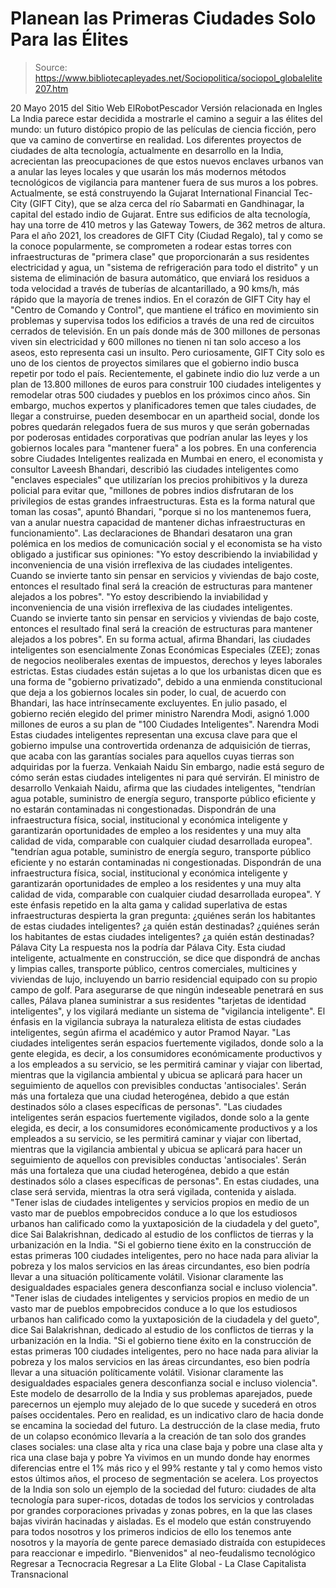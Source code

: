 # Planean las Primeras Ciudades Solo Para las Élites

> Source: https://www.bibliotecapleyades.net/Sociopolitica/sociopol_globalelite207.htm

20 Mayo 2015
del Sitio Web ElRobotPescador
Versión relacionada en Ingles
La India parece estar decidida a mostrarle el camino a seguir a las élites del mundo:
un futuro distópico propio de las películas de ciencia ficción, pero que va camino de convertirse en realidad.
Los diferentes proyectos de ciudades de alta tecnología, actualmente en desarrollo en la India, acrecientan las preocupaciones de que estos nuevos enclaves urbanos van a anular las leyes locales y que usarán los más modernos métodos tecnológicos de vigilancia para mantener fuera de sus muros a los pobres. Actualmente, se está construyendo la Gujarat International Financial Tec-City (GIFT City), que se alza cerca del río Sabarmati en Gandhinagar, la capital del estado indio de Gujarat. Entre sus edificios de alta tecnología, hay una torre de 410 metros y las Gateway Towers, de 362 metros de altura.
Para el año 2021, los creadores de GIFT City (Ciudad Regalo), tal y como se la conoce popularmente, se comprometen a rodear estas torres con infraestructuras de "primera clase" que proporcionarán a sus residentes electricidad y agua, un "sistema de refrigeración para todo el distrito" y un sistema de eliminación de basura automático, que enviará los residuos a toda velocidad a través de tuberías de alcantarillado, a 90 kms/h, más rápido que la mayoría de trenes indios.
En el corazón de GIFT City hay el "Centro de Comando y Control", que mantiene el tráfico en movimiento sin problemas y supervisa todos los edificios a través de una red de circuitos cerrados de televisión.
En un país donde más de 300 millones de personas viven sin electricidad y 600 millones no tienen ni tan solo acceso a los aseos, esto representa casi un insulto. Pero curiosamente, GIFT City solo es uno de los cientos de proyectos similares que el gobierno indio busca repetir por todo el país. Recientemente, el gabinete indio dio luz verde a un plan de 13.800 millones de euros para construir 100 ciudades inteligentes y remodelar otras 500 ciudades y pueblos en los próximos cinco años.
Sin embargo, muchos expertos y planificadores temen que tales ciudades, de llegar a construirse, pueden desembocar en un apartheid social, donde los pobres quedarán relegados fuera de sus muros y que serán gobernadas por poderosas entidades corporativas que podrían anular las leyes y los gobiernos locales para "mantener fuera" a los pobres.
En una conferencia sobre Ciudades Inteligentes realizada en Mumbai en enero, el economista y consultor Laveesh Bhandari, describió las ciudades inteligentes como "enclaves especiales" que utilizarían los precios prohibitivos y la dureza policial para evitar que,
"millones de pobres indios disfrutaran de los privilegios de estas grandes infraestructuras. Esta es la forma natural que toman las cosas", apuntó Bhandari, "porque si no los mantenemos fuera, van a anular nuestra capacidad de mantener dichas infraestructuras en funcionamiento".
Las declaraciones de Bhandari desataron una gran polémica en los medios de comunicación social y el economista se ha visto obligado a justificar sus opiniones:
"Yo estoy describiendo la inviabilidad y inconveniencia de una visión irreflexiva de las ciudades inteligentes. Cuando se invierte tanto sin pensar en servicios y viviendas de bajo coste, entonces el resultado final será la creación de estructuras para mantener alejados a los pobres".
"Yo estoy describiendo la inviabilidad y inconveniencia de una visión irreflexiva de las ciudades inteligentes.
Cuando se invierte tanto sin pensar en servicios y viviendas de bajo coste, entonces el resultado final será la creación de estructuras para mantener alejados a los pobres".
En su forma actual, afirma Bhandari, las ciudades inteligentes son esencialmente Zonas Económicas Especiales (ZEE); zonas de negocios neoliberales exentas de impuestos, derechos y leyes laborales estrictas. Estas ciudades están sujetas a lo que los urbanistas dicen que es una forma de "gobierno privatizado", debido a una enmienda constitucional que deja a los gobiernos locales sin poder, lo cual, de acuerdo con Bhandari, las hace intrínsecamente excluyentes. En julio pasado, el gobierno recién elegido del primer ministro Narendra Modi, asignó 1.000 millones de euros a su plan de "100 Ciudades Inteligentes".
Narendra Modi
Estas ciudades inteligentes representan una excusa clave para que el gobierno impulse una controvertida ordenanza de adquisición de tierras, que acaba con las garantías sociales para aquellos cuyas tierras son adquiridas por la fuerza.
Venkaiah Naidu
Sin embargo, nadie está seguro de cómo serán estas ciudades inteligentes ni para qué servirán.
El ministro de desarrollo Venkaiah Naidu, afirma que las ciudades inteligentes,
"tendrían agua potable, suministro de energía seguro, transporte público eficiente y no estarán contaminadas ni congestionadas. Dispondrán de una infraestructura física, social, institucional y económica inteligente y garantizarán oportunidades de empleo a los residentes y una muy alta calidad de vida, comparable con cualquier ciudad desarrollada europea".
"tendrían agua potable, suministro de energía seguro, transporte público eficiente y no estarán contaminadas ni congestionadas.
Dispondrán de una infraestructura física, social, institucional y económica inteligente y garantizarán oportunidades de empleo a los residentes y una muy alta calidad de vida, comparable con cualquier ciudad desarrollada europea".
Y este énfasis repetido en la alta gama y calidad superlativa de estas infraestructuras despierta la gran pregunta:
¿quiénes serán los habitantes de estas ciudades inteligentes? ¿a quién están destinadas?
¿quiénes serán los habitantes de estas ciudades inteligentes?
¿a quién están destinadas?
Pálava City
La respuesta nos la podría dar Pálava City.
Esta ciudad inteligente, actualmente en construcción, se dice que dispondrá de anchas y limpias calles, transporte público, centros comerciales, multicines y viviendas de lujo, incluyendo un barrio residencial equipado con su propio campo de golf. Para asegurarse de que ningún indeseable penetrará en sus calles, Pálava planea suministrar a sus residentes "tarjetas de identidad inteligentes", y los vigilará mediante un sistema de "vigilancia inteligente". El énfasis en la vigilancia subraya la naturaleza elitista de estas ciudades inteligentes, según afirma el académico y autor Pramod Nayar.
"Las ciudades inteligentes serán espacios fuertemente vigilados, donde solo a la gente elegida, es decir, a los consumidores económicamente productivos y a los empleados a su servicio, se les permitirá caminar y viajar con libertad, mientras que la vigilancia ambiental y ubicua se aplicará para hacer un seguimiento de aquellos con previsibles conductas 'antisociales'. Serán más una fortaleza que una ciudad heterogénea, debido a que están destinados sólo a clases específicas de personas".
"Las ciudades inteligentes serán espacios fuertemente vigilados, donde solo a la gente elegida, es decir, a los consumidores económicamente productivos y a los empleados a su servicio, se les permitirá caminar y viajar con libertad, mientras que la vigilancia ambiental y ubicua se aplicará para hacer un seguimiento de aquellos con previsibles conductas 'antisociales'.
Serán más una fortaleza que una ciudad heterogénea, debido a que están destinados sólo a clases específicas de personas".
En estas ciudades, una clase será servida, mientras la otra será vigilada, contenida y aislada.
"Tener islas de ciudades inteligentes y servicios propios en medio de un vasto mar de pueblos empobrecidos conduce a lo que los estudiosos urbanos han calificado como la yuxtaposición de la ciudadela y del gueto", dice Sai Balakrishnan, dedicado al estudio de los conflictos de tierras y la urbanización en la India. "Si el gobierno tiene éxito en la construcción de estas primeras 100 ciudades inteligentes, pero no hace nada para aliviar la pobreza y los malos servicios en las áreas circundantes, eso bien podría llevar a una situación políticamente volátil. Visionar claramente las desigualdades espaciales genera desconfianza social e incluso violencia".
"Tener islas de ciudades inteligentes y servicios propios en medio de un vasto mar de pueblos empobrecidos conduce a lo que los estudiosos urbanos han calificado como la yuxtaposición de la ciudadela y del gueto", dice Sai Balakrishnan, dedicado al estudio de los conflictos de tierras y la urbanización en la India.
"Si el gobierno tiene éxito en la construcción de estas primeras 100 ciudades inteligentes, pero no hace nada para aliviar la pobreza y los malos servicios en las áreas circundantes, eso bien podría llevar a una situación políticamente volátil.
Visionar claramente las desigualdades espaciales genera desconfianza social e incluso violencia".
Este modelo de desarrollo de la India y sus problemas aparejados, puede parecernos un ejemplo muy alejado de lo que sucede y sucederá en otros países occidentales. Pero en realidad, es un indicativo claro de hacia donde se encamina la sociedad del futuro.
La destrucción de la clase media, fruto de un colapso económico llevaría a la creación de tan solo dos grandes clases sociales:
una clase alta y rica una clase baja y pobre
una clase alta y rica
una clase baja y pobre
Ya vivimos en un mundo donde hay enormes diferencias entre el 1% más rico y el 99% restante y tal y como hemos visto estos últimos años, el proceso de segmentación se acelera. Los proyectos de la India son solo un ejemplo de la sociedad del futuro:
ciudades de alta tecnología para super-ricos, dotadas de todos los servicios y controladas por grandes corporaciones privadas y zonas pobres, en la que las clases bajas vivirán hacinadas y aisladas.
Es el modelo que están construyendo para todos nosotros y los primeros indicios de ello los tenemos ante nosotros y la mayoría de gente parece demasiado distraída con estupideces para reaccionar e impedirlo.
"Bienvenidos" al neo-feudalismo tecnológico
Regresar a Tecnocracia
Regresar a La Elite Global - La Clase Capitalista Transnacional
